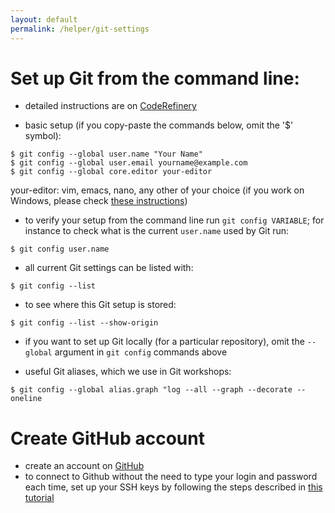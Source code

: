 ```yaml
---
layout: default
permalink: /helper/git-settings
---
```


# Set up Git from the command line:

* detailed instructions are on [CodeRefinery](https://coderefinery.github.io/installation/git/)

* basic setup (if you copy-paste the commands below, omit the '$' symbol):

```shell
$ git config --global user.name "Your Name"
$ git config --global user.email yourname@example.com
$ git config --global core.editor your-editor
```

your-editor: vim, emacs, nano, any other of your choice (if you work on Windows, please check [these instructions](https://coderefinery.github.io/installation/git/))


* to verify your setup from the command line run `git config VARIABLE`; for instance to check what is the current `user.name` used by Git run:

```shell
$ git config user.name
```

* all current Git settings can be listed with:

```shell
$ git config --list
```

* to see where this Git setup is stored:

```shell
$ git config --list --show-origin
```


* if you want to set up Git locally (for a particular repository), omit the `--global` argument in `git config` commands above


* useful Git aliases, which we use in Git workshops:

```shell
$ git config --global alias.graph "log --all --graph --decorate --oneline
```

# Create GitHub account

* create an account on [GitHub](https://github.com/)
* to connect to Github without the need to type your login and password each time, set up your SSH keys by following the steps described in [this tutorial](https://help.github.com/en/github/authenticating-to-github/connecting-to-github-with-ssh)

